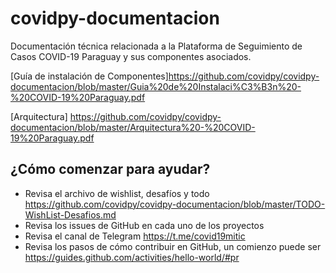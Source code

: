# covidpy-documentacion
Documentación técnica relacionada a la Plataforma de Seguimiento de Casos COVID-19 Paraguay y sus componentes asociados.

[Guía de instalación de Componentes]https://github.com/covidpy/covidpy-documentacion/blob/master/Guia%20de%20Instalaci%C3%B3n%20-%20COVID-19%20Paraguay.pdf

[Arquitectura] https://github.com/covidpy/covidpy-documentacion/blob/master/Arquitectura%20-%20COVID-19%20Paraguay.pdf

## ¿Cómo comenzar para ayudar?
* Revisa el archivo de wishlist, desafíos y todo https://github.com/covidpy/covidpy-documentacion/blob/master/TODO-WishList-Desafios.md
* Revisa los issues de GitHub en cada uno de los proyectos
* Revisa el canal de Telegram https://t.me/covid19mitic
* Revisa los pasos de cómo contribuir en GitHub, un comienzo puede ser https://guides.github.com/activities/hello-world/#pr
